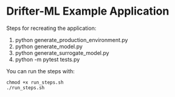 # Drifter-ML Example Application

Steps for recreating the application:

1. python generate_production_environment.py
2. python generate_model.py
3. python generate_surrogate_model.py
4. python -m pytest tests.py

You can run the steps with:

```
chmod +x run_steps.sh
./run_steps.sh
```